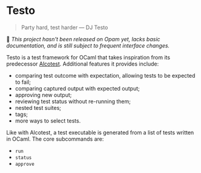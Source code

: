# Testo

> Party hard, test harder &mdash; DJ Testo

🚧 _This project hasn't been released on Opam yet, lacks basic
documentation, and is still subject to frequent interface changes._

Testo is a test framework for OCaml that takes inspiration from its
predecessor [Alcotest](https://github.com/mirage/alcotest). Additional
features it provides include:

- comparing test outcome with expectation, allowing tests to be expected to
  fail;
- comparing captured output with expected output;
- approving new output;
- reviewing test status without re-running them;
- nested test suites;
- tags;
- more ways to select tests.

Like with Alcotest, a test executable is generated from a list of tests
written in OCaml. The core subcommands are:

- `run`
- `status`
- `approve`
